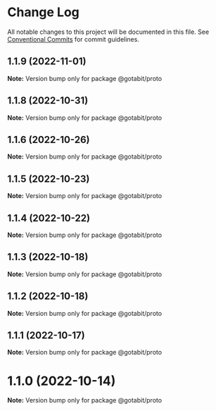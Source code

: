 # Change Log

All notable changes to this project will be documented in this file.
See [Conventional Commits](https://conventionalcommits.org) for commit guidelines.

## 1.1.9 (2022-11-01)

**Note:** Version bump only for package @gotabit/proto

## 1.1.8 (2022-10-31)

**Note:** Version bump only for package @gotabit/proto

## 1.1.6 (2022-10-26)

**Note:** Version bump only for package @gotabit/proto

## 1.1.5 (2022-10-23)

**Note:** Version bump only for package @gotabit/proto

## 1.1.4 (2022-10-22)

**Note:** Version bump only for package @gotabit/proto

## 1.1.3 (2022-10-18)

**Note:** Version bump only for package @gotabit/proto

## 1.1.2 (2022-10-18)

**Note:** Version bump only for package @gotabit/proto

## 1.1.1 (2022-10-17)

**Note:** Version bump only for package @gotabit/proto

# 1.1.0 (2022-10-14)

**Note:** Version bump only for package @gotabit/proto
